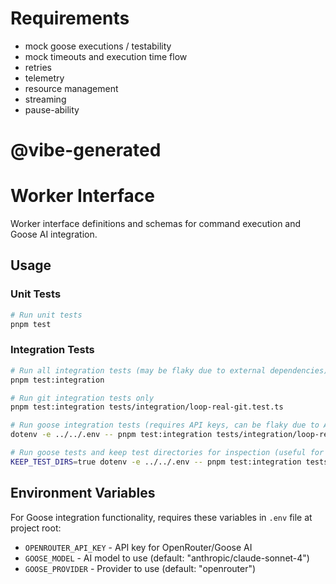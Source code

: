 # Requirements

- mock goose executions / testability
- mock timeouts and execution time flow
- retries
- telemetry
- resource management
- streaming
- pause-ability

# @vibe-generated

# Worker Interface

Worker interface definitions and schemas for command execution and Goose AI integration.

## Usage

### Unit Tests

```bash
# Run unit tests
pnpm test
```

### Integration Tests

```bash
# Run all integration tests (may be flaky due to external dependencies)
pnpm test:integration

# Run git integration tests only
pnpm test:integration tests/integration/loop-real-git.test.ts

# Run goose integration tests (requires API keys, can be flaky due to AI service)
dotenv -e ../../.env -- pnpm test:integration tests/integration/loop-real-goose.test.ts

# Run goose tests and keep test directories for inspection (useful for debugging flaky runs)
KEEP_TEST_DIRS=true dotenv -e ../../.env -- pnpm test:integration tests/integration/loop-real-goose.test.ts
```

## Environment Variables

For Goose integration functionality, requires these variables in `.env` file at project root:
- `OPENROUTER_API_KEY` - API key for OpenRouter/Goose AI
- `GOOSE_MODEL` - AI model to use (default: "anthropic/claude-sonnet-4")  
- `GOOSE_PROVIDER` - Provider to use (default: "openrouter")